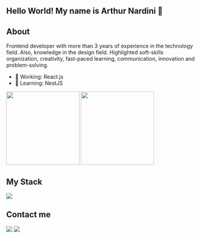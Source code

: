 ## Hello World! My name is Arthur Nardini 👋

## About
Frontend developer with more than 3 years of experience in the technology field. Also, knowledge in the design field. Highlighted soft-skills organization, creativity, fast-paced learning, communication, innovation and problem-solving.
- 🔭 Working: React.js
- 🌱 Learning: NestJS

<div>
  <img height="195px" src="https://github-readme-stats.vercel.app/api?username=nardini-22&show_icons=true&theme=synthwave"/>
  
  <img height="195px" src="https://github-readme-stats.vercel.app/api/top-langs/?username=nardini-22&theme=synthwave&layout=compact" />
</div>
</div>

## My Stack

<img src="https://skillicons.dev/icons?i=html,css,js,ts,react,nextjs,vite,redux,tailwind,nodejs,nest,aws,docker,kubernetes,figma&theme=dark" />

## Contact me

<div>
  <a href="mailto:arthur.nardini03@gmail.com"><img src="https://img.shields.io/badge/Gmail-D14836?style=for-the-badge&logo=gmail&logoColor=white"/></a>
  <a href="https://www.linkedin.com/in/arthur-nardini/"><img src="https://img.shields.io/badge/LinkedIn-0077B5?style=for-the-badge&logo=linkedin&logoColor=white"/></a>
</div>

